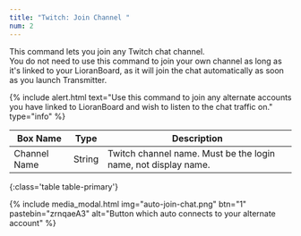 ```yaml
---
title: "Twitch: Join Channel "
num: 2
---
```


This command lets you join any Twitch chat channel.\
You do not need to use this command to join your own channel as long as it's linked to your LioranBoard, as it will join the chat automatically as soon as you launch Transmitter.

{% include alert.html text="Use this command to join any alternate accounts you have linked to LioranBoard and wish to listen to the chat traffic on." type="info" %} 

| Box Name | Type | Description | 
|-------|--------|--------
|Channel Name |	String | Twitch channel name. Must be the login name, not display name.
{:class='table table-primary'}

{% include media_modal.html img="auto-join-chat.png" btn="1" pastebin="zrnqaeA3" alt="Button which auto connects to your alternate account" %} 










